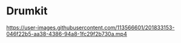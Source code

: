 # Drumkit

https://user-images.githubusercontent.com/113566601/201833153-046f22b5-aa38-4386-94a8-1fc29f2b730a.mp4

